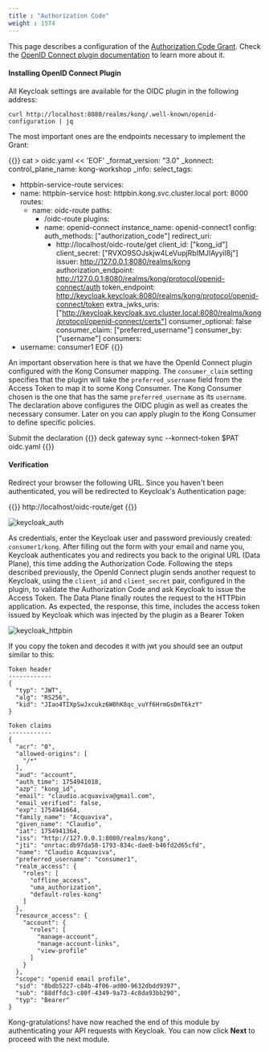 ```yaml
---
title : "Authorization Code"
weight : 1574
---
```


This page describes a configuration of the [Authorization Code Grant](https://oauth.net/2/grant-types/authorization-code/). Check the [OpenID Connect plugin documentation](https://developer.konghq.com/plugins/openid-connect/#authorization-code-flow) to learn more about it.

#### Installing OpenID Connect Plugin

All Keycloak settings are available for the OIDC plugin in the following address:

````
curl http://localhost:8080/realms/kong/.well-known/openid-configuration | jq
````

The most important ones are the endpoints necessary to implement the Grant:

{{<highlight>}}
cat > oidc.yaml << 'EOF'
_format_version: "3.0"
_konnect:
  control_plane_name: kong-workshop
_info:
  select_tags:
  - httpbin-service-route
services:
- name: httpbin-service
  host: httpbin.kong.svc.cluster.local
  port: 8000
  routes:
  - name: oidc-route
    paths:
    - /oidc-route
    plugins:
    - name: openid-connect
      instance_name: openid-connect1
      config:
        auth_methods: ["authorization_code"]
        redirect_uri:
        - http://localhost/oidc-route/get
        client_id: ["kong_id"]
        client_secret: ["RVXO9SOJskjw4LeVupjRbIMJIAyyil8j"]
        issuer: http://127.0.0.1:8080/realms/kong
        authorization_endpoint: http://127.0.0.1:8080/realms/kong/protocol/openid-connect/auth
        token_endpoint: http://keycloak.keycloak:8080/realms/kong/protocol/openid-connect/token
        extra_jwks_uris: ["http://keycloak.keycloak.svc.cluster.local:8080/realms/kong/protocol/openid-connect/certs"]
        consumer_optional: false
        consumer_claim: ["preferred_username"]
        consumer_by: ["username"]
consumers:
- username: consumer1
EOF
{{</highlight>}}

An important observation here is that we have the OpenId Connect plugin configured with the Kong Consumer mapping. The ```consumer_claim``` setting specifies that the plugin will take the ```preferred_username``` field from the Access Token to map it to some Kong Consumer. The Kong Consumer chosen is the one that has the same ```preferred_username``` as its ```username```. The declaration above configures the OIDC plugin as well as creates the necessary consumer. Later on you can apply plugin to the Kong Consumer to define specific policies.


Submit the declaration
{{<highlight>}}
deck gateway sync --konnect-token $PAT oidc.yaml
{{</highlight>}}



#### Verification

Redirect your browser the following URL. Since you haven't been authenticated, you will be redirected to Keycloak's Authentication page:

{{<highlight>}}
http://localhost/oidc-route/get
{{</highlight>}}

![keycloak_auth](/static/images/keycloak_auth.png)

As credentials, enter the Keycloak user and password previously created: ```consumer1/kong```. After filling out the form with your email and name you, Keycloak authenticates you and redirects you back to the original URL (Data Plane), this time adding the Authorization Code. Following the steps described previously, the OpenId Connect plugin sends another request to Keycloak, using the ```client_id``` and ```client_secret``` pair, configured in the plugin, to validate the Authorization Code and ask Keycloak to issue the Access Token. The Data Plane finally routes the request to the HTTPbin application. As expected, the response, this time, includes the access token issued by Keycloak which was injected by the plugin as a Bearer Token

![keycloak_httpbin](/static/images/keycloak_httpbin.png)


If you copy the token and decodes it with jwt you should see an output similar to this:

```
Token header
------------
{
  "typ": "JWT",
  "alg": "RS256",
  "kid": "JIao4TIXpSwJxcukz6W0hK8qc_vuYf6HrmGsDmT6kzY"
}

Token claims
------------
{
  "acr": "0",
  "allowed-origins": [
    "/*"
  ],
  "aud": "account",
  "auth_time": 1754941018,
  "azp": "kong_id",
  "email": "claudio.acquaviva@gmail.com",
  "email_verified": false,
  "exp": 1754941664,
  "family_name": "Acquaviva",
  "given_name": "Claudio",
  "iat": 1754941364,
  "iss": "http://127.0.0.1:8080/realms/kong",
  "jti": "onrtac:db97da58-1793-834c-dae8-b46fd2d65cfd",
  "name": "Claudio Acquaviva",
  "preferred_username": "consumer1",
  "realm_access": {
    "roles": [
      "offline_access",
      "uma_authorization",
      "default-roles-kong"
    ]
  },
  "resource_access": {
    "account": {
      "roles": [
        "manage-account",
        "manage-account-links",
        "view-profile"
      ]
    }
  },
  "scope": "openid email profile",
  "sid": "8bdb5227-c84b-4f06-ad00-9632dbdd9397",
  "sub": "88dffdc3-c80f-4349-9a73-4c8da93bb290",
  "typ": "Bearer"
}
```

Kong-gratulations! have now reached the end of this module by authenticating your API requests with Keycloak. You can now click **Next** to proceed with the next module.




